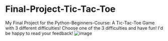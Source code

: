 # Final-Project-Tic-Tac-Toe
My Final Project for the Python-Beginners-Course: A Tic-Tac-Toe Game with 3 different difficulties!
Choose one of the 3 difficulties and have fun!
I'd be happy to read your feedback!
![image](https://github.com/user-attachments/assets/96762903-2368-41b7-85ea-aea872612e65)

